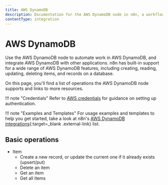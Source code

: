 ```yaml
---
title: AWS DynamoDB
description: Documentation for the AWS DynamoDB node in n8n, a workflow automation platform. Includes details of operations and configuration, and links to examples and credentials information.
contentType: integration
---
```


# AWS DynamoDB

Use the AWS DynamoDB node to automate work in AWS DynamoDB, and integrate AWS DynamoDB with other applications. n8n has built-in support for a wide range of AWS DynamoDB features, including creating, reading, updating, deleting items, and records on a database.

On this page, you'll find a list of operations the AWS DynamoDB node supports and links to more resources.

!!! note "Credentials"
    Refer to [AWS credentials](/integrations/builtin/credentials/aws/) for guidance on setting up authentication. 


!!! note "Examples and Templates"
    For usage examples and templates to help you get started, take a look at n8n's [AWS DynamoDB integrations](https://n8n.io/integrations/aws-dynamodb/){:target=_blank .external-link} list.




## Basic operations

* Item
  * Create a new record, or update the current one if it already exists (upsert/put)
  * Delete an item
  * Get an item
  * Get all items

